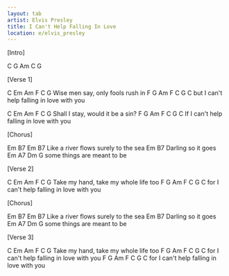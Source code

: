 ```yaml
---
layout: tab
artist: Elvis Presley
title: I Can't Help Falling In Love
location: e/elvis_presley
---
```


[Intro]

<span>C</span> <span>G</span> <span>Am</span> <span class="">C</span> <span>G</span>
 
[Verse 1]

<span>C</span>    <span>Em</span>  <span class="">Am</span>        <span>F</span>     <span>C</span>    <span>G</span>
Wise men say, only fools rush in
    <span>F</span> <span>G</span>     <span>Am</span>   <span>F</span>          <span>C</span>    <span>G</span>    <span>C</span>
but I can't help falling in love with you

<span>C</span>     <span>Em</span> <span class="">Am</span>             <span>F</span>  <span>C</span> <span>G</span>
Shall I  stay, would it be a sin?
   <span>F</span> <span>G</span>     <span class="">Am</span>   <span>F</span>          <span>C</span>    <span>G</span>    <span>C</span>
If I can't help falling in love with you

[Chorus]

<span>Em</span>           <span>B7</span>    <span>Em</span>            <span>B7</span>
Like a river flows surely to the sea
<span>Em</span>            <span>B7</span>
Darling so it goes
<span>Em</span>          <span>A7</span>           <span>Dm</span>  <span>G</span>
some things are meant to be

[Verse 2]

<span>C</span>    <span>Em</span> <span>Am</span>            <span>F</span>     <span>C</span>    <span>G</span>
Take my hand, take my whole life too
    <span>F</span> <span>G</span>     <span>Am</span>   <span>F</span>          <span>C</span>    <span>G</span>    <span>C</span>
for I can't help falling in love with you

[Chorus]

<span>Em</span>           <span>B7</span>    <span>Em</span>            <span>B7</span>
Like a river flows surely to the sea
<span>Em</span>            <span>B7</span>
Darling so it goes
<span>Em</span>          <span>A7</span>           <span>Dm</span>  <span>G</span>
some things are meant to be

[Verse 3]

<span>C</span>    <span>Em</span> <span>Am</span>            <span>F</span>     <span>C</span>    <span>G</span>
Take my hand, take my whole life too
    <span>F</span> <span>G</span>     <span>Am</span>   <span>F</span>          <span>C</span>    <span>G</span>    <span>C</span>
for I can't help falling in love with you
    <span>F</span> <span>G</span>     <span>Am</span>   <span>F</span>          <span>C</span>    <span>G</span>    <span>C</span>
for I can't help falling in love with you
